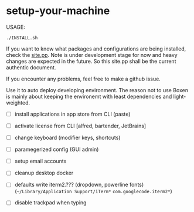 # setup-your-machine

USAGE:
```
./INSTALL.sh
```

If you want to know what packages and configurations are being installed, check the [site.pp](manifests/site.pp). Note is under development stage for now and heavy changes are expected in the future. So this site.pp shall be the current authentic document.

If you encounter any problems, feel free to make a github issue.

Use it to auto deploy developing environment. The reason not to use Boxen is mainly about keeping the environemt with least dependencies and light-weighted.

- [ ] install applications in app store from CLI (paste)
- [ ] activate license from CLI [alfred, bartender, JetBrains]
- [ ] change keyboard (modifier keys, shortcuts)
- [ ] paramegerized config (GUI admin)
- [ ] setup email accounts
- [ ] cleanup desktop docker
- [ ] defaults write iterm2.??? (dropdown, powerline fonts) (`~/Library/Application Support/iTerm*` `com.googlecode.iterm2*`)
- [ ] disable trackpad when typing

